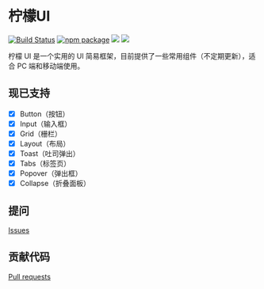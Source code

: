 # 柠檬UI

  [![Build Status](https://travis-ci.com/JaniceZD/gulu-demo.svg?branch=master)](https://travis-ci.com/JaniceZD/gulu-demo)
  [![npm package](https://img.shields.io/npm/v/just-test-1.svg)](https://www.npmjs.com/package/just-test-1)
  ![](https://img.shields.io/badge/language-JavaScript-green.svg)
  [![](https://img.shields.io/badge/License-MIT-yellow.svg)](https://github.com/JaniceZD/gulu-demo/blob/master/LICENSE)
  

柠檬 UI 是一个实用的 UI 简易框架，目前提供了一些常用组件（不定期更新），适合 PC 端和移动端使用。

## 现已支持

- [x] Button（按钮）
- [x] Input（输入框）
- [x] Grid（栅栏）
- [x] Layout（布局）
- [x] Toast（吐司弹出）
- [x] Tabs（标签页）
- [x] Popover（弹出框）
- [x] Collapse（折叠面板）

## 提问

[Issues](https://github.com/JaniceZD/gulu-demo/issues)


## 贡献代码

[Pull requests](https://github.com/JaniceZD/gulu-demo/pulls)
